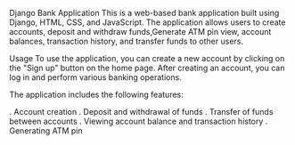 Django Bank Application
This is a web-based bank application built using Django, HTML, CSS, and JavaScript. The application allows users to create accounts,
deposit and withdraw funds,Generate ATM pin view, account balances, transaction history, and transfer funds to other users.


Usage
To use the application, you can create a new account by clicking on the "Sign up" button on the home page. After creating an account,
you can log in and perform various banking operations.

The application includes the following features:

. Account creation
. Deposit and withdrawal of funds
. Transfer of funds between accounts
. Viewing account balance and transaction history
. Generating ATM pin
